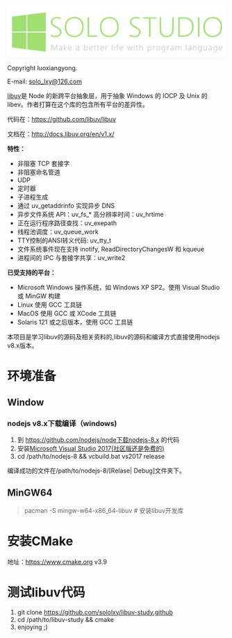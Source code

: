 ![solo-studio](https://github.com/sololxy/solo-word-count/blob/master/img/solo-studio.png)

Copyright luoxiangyong.

E-mail: solo_lxy@126.com

[libuv](http://libuv.org)是 Node 的新跨平台抽象层，用于抽象 Windows 的 IOCP 及 Unix
的libev。作者打算在这个库的包含所有平台的差异性。

代码在：https://github.com/libuv/libuv

文档在：http://docs.libuv.org/en/v1.x/

**特性：**

- 非阻塞 TCP 套接字
- 非阻塞命名管道
- UDP
- 定时器
- 子进程生成
- 通过 uv_getaddrinfo 实现异步 DNS
- 异步文件系统 API：uv_fs_* 高分辨率时间：uv_hrtime
- 正在运行程序路径查找：uv_exepath
- 线程池调度：uv_queue_work
- TTY控制的ANSI转义代码: uv_tty_t
- 文件系统事件现在支持 inotify, ReadDirectoryChangesW 和 kqueue
- 进程间的 IPC 与套接字共享：uv_write2

**已受支持的平台：**
- Microsoft Windows 操作系统，如 Windows XP SP2。使用 Visual Studio 或 MinGW 构建
- Linux  使用 GCC 工具链
- MacOS 使用 GCC 或 XCode 工具链
- Solaris 121 或之后版本，使用 GCC 工具链

本项目是学习libuv的源码及相关资料的,libuv的源码和编译方式直接使用nodejs v8.x版本。

# 环境准备

## Window

### nodejs v8.x下载编译（windows)
1. 到 https://github.com/nodejs/node下载nodejs-8.x 的代码
2. 安装[Microsoft Visual Studio 2017(社区版还是免费的)](https://www.visualstudio.com/zh-hans/thank-you-downloading-visual-studio/?sku=Community&rel=15)
3. cd /path/to/nodejs-8 && vcbuild.bat vs2017 release

编译成功的文件在/path/to/nodejs-8/[Relase| Debug]文件夹下。


## MinGW64
> pacman -S mingw-w64-x86_64-libuv # 安装libuv开发库


# 安装CMake
地址：https://www.cmake.org v3.9

# 测试libuv代码

1. git clone https://github.com/sololxy/libuv-study.github
2. cd /path/to/libuv-study && cmake
3. enjoying ;)
